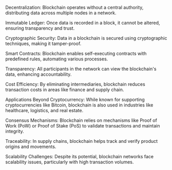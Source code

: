 Decentralization: Blockchain operates without a central authority, distributing data across multiple nodes in a network.

Immutable Ledger: Once data is recorded in a block, it cannot be altered, ensuring transparency and trust.

Cryptographic Security: Data in a blockchain is secured using cryptographic techniques, making it tamper-proof.

Smart Contracts: Blockchain enables self-executing contracts with predefined rules, automating various processes.

Transparency: All participants in the network can view the blockchain's data, enhancing accountability.

Cost Efficiency: By eliminating intermediaries, blockchain reduces transaction costs in areas like finance and supply chain.

Applications Beyond Cryptocurrency: While known for supporting cryptocurrencies like Bitcoin, blockchain is also used in industries like healthcare, logistics, and real estate.

Consensus Mechanisms: Blockchain relies on mechanisms like Proof of Work (PoW) or Proof of Stake (PoS) to validate transactions and maintain integrity.

Traceability: In supply chains, blockchain helps track and verify product origins and movements.

Scalability Challenges: Despite its potential, blockchain networks face scalability issues, particularly with high transaction volumes.
